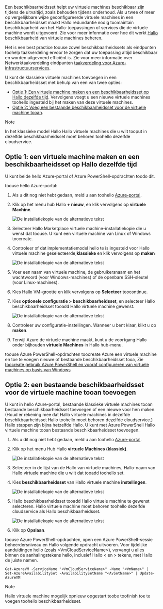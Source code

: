 


Een beschikbaarheidsset helpt uw virtuele machines beschikbaar zijn tijdens de uitvaltijd, zoals behouden tijdens onderhoud. Als u twee of meer op vergelijkbare wijze geconfigureerde virtuele machines in een beschikbaarheidsset maakt Hallo redundantie nodig toomaintain beschikbaarheid van het Hallo-toepassingen of services die de virtuele machine wordt uitgevoerd. Zie voor meer informatie over hoe dit werkt [Hallo beschikbaarheid van virtuele machines beheren][Manage hello availability of virtual machines].

Het is een best practice toouse zowel beschikbaarheidssets als eindpunten toohelp taakverdeling ervoor te zorgen dat uw toepassing altijd beschikbaar en worden uitgevoerd efficiënt is. Zie voor meer informatie over Netwerktaakverdeling eindpunten [taakverdeling voor Azure-infrastructuurservices][Load balancing for Azure infrastructure services].

U kunt de klassieke virtuele machines toevoegen in een beschikbaarheidsset met behulp van een van twee opties:

* [Optie 1: Een virtuele machine maken en een beschikbaarheidsset op Hallo dezelfde tijd][Option 1: Create a virtual machine and an availability set at hello same time]. Vervolgens voegt u een nieuwe virtuele machines toohello ingesteld bij het maken van deze virtuele machines.
* [Optie 2: Voeg een bestaande beschikbaarheidsset voor de virtuele machine tooan][Option 2: Add an existing virtual machine tooan availability set].

> [!NOTE]
> In het klassieke model Hallo Hallo virtuele machines die u wilt tooput in dezelfde beschikbaarheidsset moet behoren toohello dezelfde cloudservice.
> 
> 

## <a id="createset"></a>Optie 1: een virtuele machine maken en een beschikbaarheidsset op Hallo dezelfde tijd
U kunt beide hello Azure-portal of Azure PowerShell-opdrachten toodo dit.

toouse hello Azure-portal:

1. Als u dit nog niet hebt gedaan, meld u aan toohello [Azure-portal](https://portal.azure.com).
2. Klik op het menu hub Hallo **+ nieuw**, en klik vervolgens op **virtuele Machine**.
   
    ![De installatiekopie van de alternatieve tekst](./media/virtual-machines-common-classic-configure-availability/ChooseVMImage.png)
3. Selecteer Hallo Marketplace virtuele machine-installatiekopie die u wenst dat toouse. U kunt een virtuele machine van Linux of Windows toocreate.
4. Controleer of dat implementatiemodel hello te is ingesteld voor Hallo virtuele machine geselecteerde,**klassieke** en klik vervolgens op **maken**
   
    ![De installatiekopie van de alternatieve tekst](./media/virtual-machines-common-classic-configure-availability/ChooseClassicModel.png)
5. Voer een naam van virtuele machine, de gebruikersnaam en het wachtwoord (voor Windows-machines) of de openbare SSH-sleutel (voor Linux-machines). 
6. Kies Hallo VM-grootte en klik vervolgens op **Selecteer** toocontinue.
7. Kies **optionele configuratie > beschikbaarheidsset**, en selecteer Hallo beschikbaarheidsset tooadd Hallo virtuele machine gewenst.
   
    ![De installatiekopie van de alternatieve tekst](./media/virtual-machines-common-classic-configure-availability/ChooseAvailabilitySet.png) 
8. Controleer uw configuratie-instellingen. Wanneer u bent klaar, klikt u op **maken**.
9. Terwijl Azure de virtuele machine maakt, kunt u de voortgang Hallo onder bijhouden **virtuele Machines** in Hallo hub-menu.

toouse Azure PowerShell-opdrachten toocreate Azure een virtuele machine en toe te voegen nieuwe of bestaande beschikbaarheidsset tooa, Zie [toocreate gebruik Azure PowerShell en vooraf configureren van virtuele machines op basis van Windows](../articles/virtual-machines/windows/classic/create-powershell.md?toc=%2fazure%2fvirtual-machines%2fwindows%2fclassic%2ftoc.json)

## <a id="addmachine"></a>Optie 2: een bestaande beschikbaarheidsset voor de virtuele machine tooan toevoegen
U kunt in hello Azure-portal, bestaande klassieke virtuele machines tooan bestaande beschikbaarheidsset toevoegen of een nieuwe voor hen maken. (Houd er rekening mee dat Hallo virtuele machines in dezelfde beschikbaarheidsset Hallo toohello moet behoren dezelfde cloudservice.) Hallo stappen zijn bijna hetzelfde Hallo. U kunt met Azure PowerShell Hallo virtuele machine tooan bestaande beschikbaarheidsset toevoegen.

1. Als u dit nog niet hebt gedaan, meld u aan toohello [Azure-portal](https://portal.azure.com).
2. Klik op het menu Hub Hallo **virtuele Machines (klassiek)**.
   
    ![De installatiekopie van de alternatieve tekst](./media/virtual-machines-common-classic-configure-availability/ChooseClassicVM.png)
3. Selecteer in de lijst van de Hallo van virtuele machines, Hallo-naam van Hallo virtuele machine die u wilt dat tooadd toohello set.
4. Kies **beschikbaarheidsset** van Hallo virtuele machine **instellingen**.
   
    ![De installatiekopie van de alternatieve tekst](./media/virtual-machines-common-classic-configure-availability/AvailabilitySetSettings.png)
5. Hallo beschikbaarheidsset tooadd Hallo virtuele machine te gewenst selecteren. Hallo virtuele machine moet behoren toohello dezelfde cloudservice als Hallo beschikbaarheidsset.
   
    ![De installatiekopie van de alternatieve tekst](./media/virtual-machines-common-classic-configure-availability/AvailabilitySetPicker.png)
6. Klik op **Opslaan**.

toouse Azure PowerShell-opdrachten, open een Azure PowerShell-sessie beheerdersniveau en Hallo volgende opdracht uitvoeren. Voor tijdelijke aanduidingen hello (zoals &lt;VmCloudServiceName&gt;), vervangt u alles binnen de aanhalingstekens hello, inclusief Hallo < en > tekens, met Hallo de juiste namen.

    Get-AzureVM -ServiceName "<VmCloudServiceName>" -Name "<VmName>" | Set-AzureAvailabilitySet -AvailabilitySetName "<AvSetName>" | Update-AzureVM

> [!NOTE]
> Hallo virtuele machine mogelijk opnieuw opgestart toobe toofinish toe te voegen toohello beschikbaarheidsset.
> 
> 

<!-- LINKS -->
[Option 1: Create a virtual machine and an availability set at hello same time]: #createset
[Option 2: Add an existing virtual machine tooan availability set]: #addmachine

[Load balancing for Azure infrastructure services]: ../articles/virtual-machines/virtual-machines-linux-load-balance.md
[Manage hello availability of virtual machines]:../articles/virtual-machines/linux/manage-availability.md

[Create a virtual machine running Windows]: ../articles/virtual-machines/virtual-machines-windows-hero-tutorial.md
[Virtual Network overview]: ../articles/virtual-network/virtual-networks-overview.md

